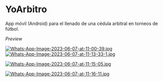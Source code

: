 # YoArbitro
App móvil (Android) para el llenado de una cédula arbitral en torneos de fútbol.

*Preview*

[![Whats-App-Image-2023-06-07-at-11-00-39.jpg](https://i.postimg.cc/8zjQN6s4/Whats-App-Image-2023-06-07-at-11-00-39.jpg)](https://postimg.cc/CRT64dGn) [![Whats-App-Image-2023-06-07-at-11-13-33-1.jpg](https://i.postimg.cc/Qd45wVyc/Whats-App-Image-2023-06-07-at-11-13-33-1.jpg)](https://postimg.cc/K1TRgcFY)


[![Whats-App-Image-2023-06-07-at-11-15-05.jpg](https://i.postimg.cc/cJWyq4t4/Whats-App-Image-2023-06-07-at-11-15-05.jpg)](https://postimg.cc/sMT07zJt)

[![Whats-App-Image-2023-06-07-at-11-16-11.jpg](https://i.postimg.cc/k4ryYB2f/Whats-App-Image-2023-06-07-at-11-16-11.jpg)](https://postimg.cc/bGTbsYHt)



